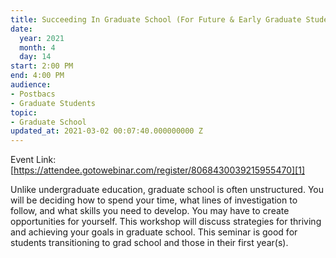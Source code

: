 ```yaml
---
title: Succeeding In Graduate School (For Future & Early Graduate Students)
date:
  year: 2021
  month: 4
  day: 14
start: 2:00 PM
end: 4:00 PM
audience:
- Postbacs
- Graduate Students
topic:
- Graduate School
updated_at: 2021-03-02 00:07:40.000000000 Z
---
```

Event Link:
[https://attendee.gotowebinar.com/register/8068430039215955470][1]

Unlike undergraduate education, graduate school is often unstructured.
You will be deciding how to spend your time, what lines of investigation
to follow, and what skills you need to develop. You may have to create
opportunities for yourself. This workshop will discuss strategies for
thriving and achieving your goals in graduate school. This seminar is
good for students transitioning to grad school and those in their first
year(s).

 



[1]: https://attendee.gotowebinar.com/register/8068430039215955470
